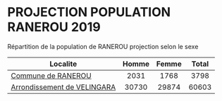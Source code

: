 # PROJECTION POPULATION RANEROU 2019
	
Répartition de la population de RANEROU projection selon le sexe
	
| Localite  | Homme | Femme | Total |
| --------- |:-----:|:-----:|:-----:|
| [Commune de RANEROU](RANEROU) | 2031 | 1768 | 3798 |
| [Arrondissement de VELINGARA](VELINGARA) | 30730 | 29874 | 60603 |
